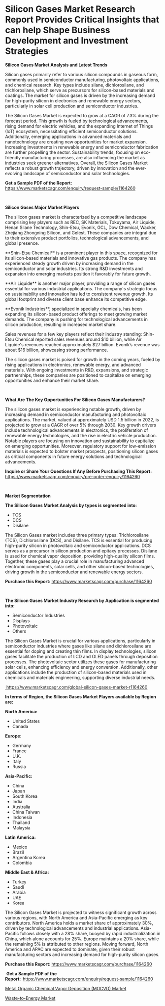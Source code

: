 <p><h1>Silicon Gases Market Research Report Provides Critical Insights that can help Shape Business Development and Investment Strategies</h1></p><p><strong>Silicon Gases Market Analysis and Latest Trends</strong></p>
<p><p>Silicon gases primarily refer to various silicon compounds in gaseous form, commonly used in semiconductor manufacturing, photovoltaic applications, and chemical research. Key types include silane, dichlorosilane, and trichlorosilane, which serve as precursors for silicon-based materials and coatings. The market for silicon gases is driven by the increasing demand for high-purity silicon in electronics and renewable energy sectors, particularly in solar cell production and semiconductor industries.</p><p>The Silicon Gases Market is expected to grow at a CAGR of 7.3% during the forecast period. This growth is fueled by technological advancements, rising demand for electric vehicles, and the expanding Internet of Things (IoT) ecosystem, necessitating efficient semiconductor solutions. Additionally, emerging applications in advanced materials and nanotechnology are creating new opportunities for market expansion. Increasing investments in renewable energy and semiconductor fabrication are further propelling the sector. Sustainability trends, focusing on eco-friendly manufacturing processes, are also influencing the market as industries seek greener alternatives. Overall, the Silicon Gases Market reflects a robust growth trajectory, driven by innovation and the ever-evolving landscape of semiconductor and solar technologies.</p></p>
<p><strong>Get a Sample PDF of the Report:&nbsp;</strong> <a href="https://www.marketscagr.com/enquiry/request-sample/1164260?utm_campaign=2138&utm_medium=2&utm_source=Github&utm_content=ia&utm_term=02042025&utm_id=silicon-gases">https://www.marketscagr.com/enquiry/request-sample/1164260</a></p>
<p>&nbsp;</p>
<p><strong>Silicon Gases Major Market Players</strong></p>
<p><p>The silicon gases market is characterized by a competitive landscape comprising key players such as REC, SK Materials, Tokuyama, Air Liquide, Henan Silane Technology, Shin-Etsu, Evonik, GCL, Dow Chemical, Wacker, Zhejiang Zhongning Silicon, and Gelest. These companies are integral due to their extensive product portfolios, technological advancements, and global presence.</p><p>**Shin-Etsu Chemical** is a prominent player in this space, recognized for its silicon-based materials and innovative gas products. The company has experienced steady growth driven by increasing demand in the semiconductor and solar industries. Its strong R&D investments and expansion into emerging markets position it favorably for future growth.</p><p>**Air Liquide** is another major player, providing a range of silicon gases essential for various industrial applications. The company's strategic focus on sustainability and innovation has led to consistent revenue growth. Its global footprint and diverse client base enhance its competitive edge.</p><p>**Evonik Industries**, specialized in specialty chemicals, has been expanding its silicon-based product offerings to meet growing market demands. The company is pushing for technological advancements in silicon production, resulting in increased market share.</p><p>Sales revenues for a few key players reflect their industry standing: Shin-Etsu Chemical reported sales revenues around $10 billion, while Air Liquide's revenues reached approximately $27 billion. Evonik’s revenue was about $16 billion, showcasing strong performance.</p><p>The silicon gases market is poised for growth in the coming years, fueled by rising applications in electronics, renewable energy, and advanced materials. With ongoing investments in R&D, expansions, and strategic partnerships, these companies are positioned to capitalize on emerging opportunities and enhance their market share.</p></p>
<p>&nbsp;</p>
<p><strong>What Are The Key Opportunities For Silicon Gases Manufacturers?</strong></p>
<p><p>The silicon gases market is experiencing notable growth, driven by increasing demand in semiconductor manufacturing and photovoltaic applications. The market, valued at approximately USD 1.5 billion in 2022, is projected to grow at a CAGR of over 5% through 2030. Key growth drivers include technological advancements in electronics, the proliferation of renewable energy technologies, and the rise in electric vehicle production. Notable players are focusing on innovation and sustainability to capitalize on emerging opportunities. Moreover, regulatory support for low-emission materials is expected to bolster market prospects, positioning silicon gases as critical components in future energy solutions and technological advancements.</p></p>
<p><strong>Inquire or Share Your Questions If Any Before Purchasing This Report:</strong> <a href="https://www.marketscagr.com/enquiry/pre-order-enquiry/1164260?utm_campaign=2138&utm_medium=2&utm_source=Github&utm_content=ia&utm_term=02042025&utm_id=silicon-gases">https://www.marketscagr.com/enquiry/pre-order-enquiry/1164260</a></p>
<p>&nbsp;</p>
<p><strong>Market Segmentation</strong></p>
<p><strong>The Silicon Gases Market Analysis by types is segmented into:</strong></p>
<p><ul><li>TCS</li><li>DCS</li><li>Disilane</li></ul></p>
<p><p>The Silicon Gases market includes three primary types: Trichlorosilane (TCS), Dichlorosilane (DCS), and Disilane. TCS is essential for producing high-purity silicon in photovoltaic and semiconductor applications. DCS serves as a precursor in silicon production and epitaxy processes. Disilane is used for chemical vapor deposition, providing high-quality silicon films. Together, these gases play a crucial role in manufacturing advanced electronic components, solar cells, and other silicon-based technologies, driving growth in the semiconductor and renewable energy sectors.</p></p>
<p><strong>Purchase this Report:&nbsp;</strong><a href="https://www.marketscagr.com/purchase/1164260?utm_campaign=2138&utm_medium=2&utm_source=Github&utm_content=ia&utm_term=02042025&utm_id=silicon-gases">https://www.marketscagr.com/purchase/1164260</a></p>
<p>&nbsp;</p>
<p><strong>The Silicon Gases Market Industry Research by Application is segmented into:</strong></p>
<p><ul><li>Semiconductor Industries</li><li>Displays</li><li>Photovoltaic</li><li>Others</li></ul></p>
<p><p>The Silicon Gases Market is crucial for various applications, particularly in semiconductor industries where gases like silane and dichlorosilane are essential for doping and creating thin films. In display technologies, silicon gases facilitate the production of LCD and OLED panels through deposition processes. The photovoltaic sector utilizes these gases for manufacturing solar cells, enhancing efficiency and energy conversion. Additionally, other applications include the production of silicon-based materials used in chemicals and materials engineering, supporting diverse industrial needs.</p></p>
<p><a href="https://www.marketscagr.com/global-silicon-gases-market-r1164260?utm_campaign=2138&utm_medium=2&utm_source=Github&utm_content=ia&utm_term=02042025&utm_id=silicon-gases">&nbsp;https://www.marketscagr.com/global-silicon-gases-market-r1164260</a></p>
<p><strong>In terms of Region, the Silicon Gases Market Players available by Region are:</strong></p>
<p>
    <p> <strong> North America: </strong>
        <ul>
            <li>United States</li>
            <li>Canada</li>
        </ul>
        </p> 
    <p> <strong> Europe: </strong>
        <ul>
            <li>Germany</li>
            <li>France</li>
            <li>U.K.</li>
            <li>Italy</li>
            <li>Russia</li>
        </ul>
        </p> 
    <p> <strong> Asia-Pacific: </strong>
        <ul>
            <li>China</li>
            <li>Japan</li>
            <li>South Korea</li>
            <li>India</li>
            <li>Australia</li>
            <li>China Taiwan</li>
            <li>Indonesia</li>
            <li>Thailand</li>
            <li>Malaysia</li>
        </ul>
        </p> 
    <p> <strong> Latin America: </strong>
        <ul>
            <li>Mexico</li>
            <li>Brazil</li>
            <li>Argentina Korea</li>
            <li>Colombia</li>
        </ul>
        </p> 
    <p> <strong> Middle East & Africa: </strong>
        <ul>
            <li>Turkey</li>
            <li>Saudi</li>
            <li>Arabia</li>
            <li>UAE</li>
            <li>Korea</li>
        </ul>
    </p>
    </p>
<p><p>The Silicon Gases Market is projected to witness significant growth across various regions, with North America and Asia-Pacific emerging as key contributors. North America holds a market share of approximately 30%, driven by technological advancements and industrial applications. Asia-Pacific follows closely with a 28% share, buoyed by rapid industrialization in China, which alone accounts for 25%. Europe maintains a 20% share, while the remaining 5% is attributed to other regions. Moving forward, North America and APAC are expected to dominate, given their robust manufacturing sectors and increasing demand for high-purity silicon gases.</p></p>
<p><strong>Purchase this Report: </strong><a href="https://www.marketscagr.com/purchase/1164260?utm_campaign=2138&utm_medium=2&utm_source=Github&utm_content=ia&utm_term=02042025&utm_id=silicon-gases">https://www.marketscagr.com/purchase/1164260</a></p>
<p>&nbsp;<strong>Get a Sample PDF of the Report:&nbsp;&nbsp;</strong><a href="https://www.marketscagr.com/enquiry/request-sample/1164260?utm_campaign=2138&utm_medium=2&utm_source=Github&utm_content=ia&utm_term=02042025&utm_id=silicon-gases">https://www.marketscagr.com/enquiry/request-sample/1164260</a></p>
<p><strong></strong></p>
<p><p><a href="https://github.com/sofayahoo2023/Market-Research-Report-List-7/blob/main/metal-organic-chemical-vapor-deposition-mocvd-market.md?utm_campaign=2138&utm_medium=2&utm_source=Github&utm_content=ia&utm_term=02042025&utm_id=silicon-gases">Metal Organic Chemical Vapor Deposition (MOCVD) Market</a></p><p><a href="https://github.com/joannesouthgate/Market-Research-Report-List-6/blob/main/waste-to-energy-market.md?utm_campaign=2138&utm_medium=2&utm_source=Github&utm_content=ia&utm_term=02042025&utm_id=silicon-gases">Waste-to-Energy Market</a></p></p>